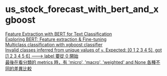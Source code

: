 # us_stock_forecast_with_bert_and_xgboost

[Feature Extraction with BERT for Text Classification](https://towardsdatascience.com/feature-extraction-with-bert-for-text-classification-533dde44dc2f)</br>
[Exploring BERT: Feature extraction & Fine-tuning](https://medium.com/dataness-ai/exploring-bert-feature-extraction-fine-tuning-6d6ad7b829e7)</br>
[Multiclass classification with xgboost classifier](https://stackoverflow.com/questions/57986259/multiclass-classification-with-xgboost-classifier)</br>
[Invalid classes inferred from unique values of `y`. Expected: [0 1 2 3 4 5], got [1 2 3 4 5 6] ---> label 要從 0 開始](https://stackoverflow.com/questions/71996617/invalid-classes-inferred-from-unique-values-of-y-expected-0-1-2-3-4-5-got)</br>
[最後在看分類的 metrics 時，有 'micro', 'macro', 'weighted' and None 各種不同的差異比較](https://stackoverflow.com/questions/52269187/facing-valueerror-target-is-multiclass-but-average-binary)
